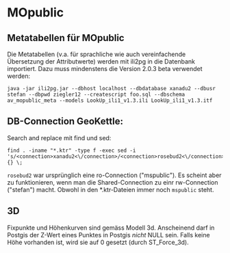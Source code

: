 MOpublic
========

Metatabellen für MOpublic
-------------------------
Die Metatabellen (v.a. für sprachliche wie auch vereinfachende Übersetzung der Attributwerte) werden mit ili2pg in die Datenbank importiert. Dazu muss mindenstens die Version 2.0.3 beta verwendet werden:

```
java -jar ili2pg.jar --dbhost localhost --dbdatabase xanadu2 --dbusr stefan --dbpwd ziegler12 --createscript foo.sql --dbschema av_mopublic_meta --models LookUp_ili1_v1.3.ili LookUp_ili1_v1.3.itf

```

DB-Connection GeoKettle:
------------------------
Search and replace mit find und sed:

```
find . -iname "*.ktr" -type f -exec sed -i 's/<connection>xanadu2<\/connection>/<connection>rosebud2<\/connection>/g' {} \;
```

`rosebud2` war ursprünglich eine ro-Connection ("mspublic"). Es scheint aber zu funktionieren, wenn man die Shared-Connection zu einr rw-Connection ("stefan") macht. Obwohl in den *.ktr-Dateien immer noch `mspublic` steht.

3D
--
Fixpunkte und Höhenkurven sind gemäss Modell 3d. Anscheinend darf in Postgis der Z-Wert eines Punktes in Postgis *nicht* NULL sein. Falls keine Höhe vorhanden ist, wird sie auf 0 gesetzt (durch ST_Force_3d).

